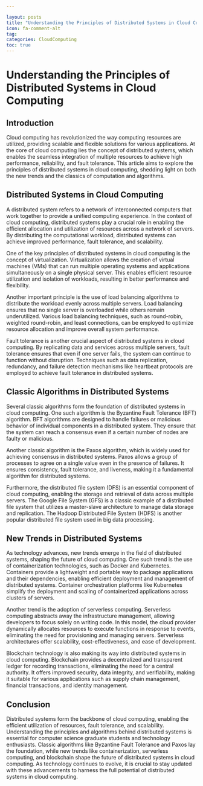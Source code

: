 ```yaml
---

layout: posts
title: "Understanding the Principles of Distributed Systems in Cloud Computing"
icon: fa-comment-alt
tag:      
categories: CloudComputing
toc: true
---
```




# Understanding the Principles of Distributed Systems in Cloud Computing

## Introduction

Cloud computing has revolutionized the way computing resources are utilized, providing scalable and flexible solutions for various applications. At the core of cloud computing lies the concept of distributed systems, which enables the seamless integration of multiple resources to achieve high performance, reliability, and fault tolerance. This article aims to explore the principles of distributed systems in cloud computing, shedding light on both the new trends and the classics of computation and algorithms.

## Distributed Systems in Cloud Computing

A distributed system refers to a network of interconnected computers that work together to provide a unified computing experience. In the context of cloud computing, distributed systems play a crucial role in enabling the efficient allocation and utilization of resources across a network of servers. By distributing the computational workload, distributed systems can achieve improved performance, fault tolerance, and scalability.

One of the key principles of distributed systems in cloud computing is the concept of virtualization. Virtualization allows the creation of virtual machines (VMs) that can run multiple operating systems and applications simultaneously on a single physical server. This enables efficient resource utilization and isolation of workloads, resulting in better performance and flexibility.

Another important principle is the use of load balancing algorithms to distribute the workload evenly across multiple servers. Load balancing ensures that no single server is overloaded while others remain underutilized. Various load balancing techniques, such as round-robin, weighted round-robin, and least connections, can be employed to optimize resource allocation and improve overall system performance.

Fault tolerance is another crucial aspect of distributed systems in cloud computing. By replicating data and services across multiple servers, fault tolerance ensures that even if one server fails, the system can continue to function without disruption. Techniques such as data replication, redundancy, and failure detection mechanisms like heartbeat protocols are employed to achieve fault tolerance in distributed systems.

## Classic Algorithms in Distributed Systems

Several classic algorithms form the foundation of distributed systems in cloud computing. One such algorithm is the Byzantine Fault Tolerance (BFT) algorithm. BFT algorithms are designed to handle failures or malicious behavior of individual components in a distributed system. They ensure that the system can reach a consensus even if a certain number of nodes are faulty or malicious.

Another classic algorithm is the Paxos algorithm, which is widely used for achieving consensus in distributed systems. Paxos allows a group of processes to agree on a single value even in the presence of failures. It ensures consistency, fault tolerance, and liveness, making it a fundamental algorithm for distributed systems.

Furthermore, the distributed file system (DFS) is an essential component of cloud computing, enabling the storage and retrieval of data across multiple servers. The Google File System (GFS) is a classic example of a distributed file system that utilizes a master-slave architecture to manage data storage and replication. The Hadoop Distributed File System (HDFS) is another popular distributed file system used in big data processing.

## New Trends in Distributed Systems

As technology advances, new trends emerge in the field of distributed systems, shaping the future of cloud computing. One such trend is the use of containerization technologies, such as Docker and Kubernetes. Containers provide a lightweight and portable way to package applications and their dependencies, enabling efficient deployment and management of distributed systems. Container orchestration platforms like Kubernetes simplify the deployment and scaling of containerized applications across clusters of servers.

Another trend is the adoption of serverless computing. Serverless computing abstracts away the infrastructure management, allowing developers to focus solely on writing code. In this model, the cloud provider dynamically allocates resources to execute functions in response to events, eliminating the need for provisioning and managing servers. Serverless architectures offer scalability, cost-effectiveness, and ease of development.

Blockchain technology is also making its way into distributed systems in cloud computing. Blockchain provides a decentralized and transparent ledger for recording transactions, eliminating the need for a central authority. It offers improved security, data integrity, and verifiability, making it suitable for various applications such as supply chain management, financial transactions, and identity management.

## Conclusion

Distributed systems form the backbone of cloud computing, enabling the efficient utilization of resources, fault tolerance, and scalability. Understanding the principles and algorithms behind distributed systems is essential for computer science graduate students and technology enthusiasts. Classic algorithms like Byzantine Fault Tolerance and Paxos lay the foundation, while new trends like containerization, serverless computing, and blockchain shape the future of distributed systems in cloud computing. As technology continues to evolve, it is crucial to stay updated with these advancements to harness the full potential of distributed systems in cloud computing.
